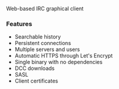 Web-based IRC graphical client

### Features

- Searchable history
- Persistent connections
- Multiple servers and users
- Automatic HTTPS through Let's Encrypt
- Single binary with no dependencies
- DCC downloads
- SASL
- Client certificates
